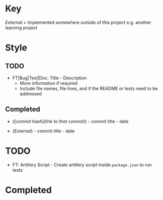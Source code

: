 # Key

*External* = Implemented somewhere outside of this project e.g. another learning project

# Style

## TODO

* FT|Bug|Test|Doc: Title - Description
    * More information if required
    * Include file names, file lines, and if the README or tests need to be addressed

## Completed

* (*[commit hash](link to that commit)*) - commit title - date

* (*External*) - commit title - date

# TODO

* FT: Artillery Script - Create artillery script inside `package.json` to run tests

# Completed
